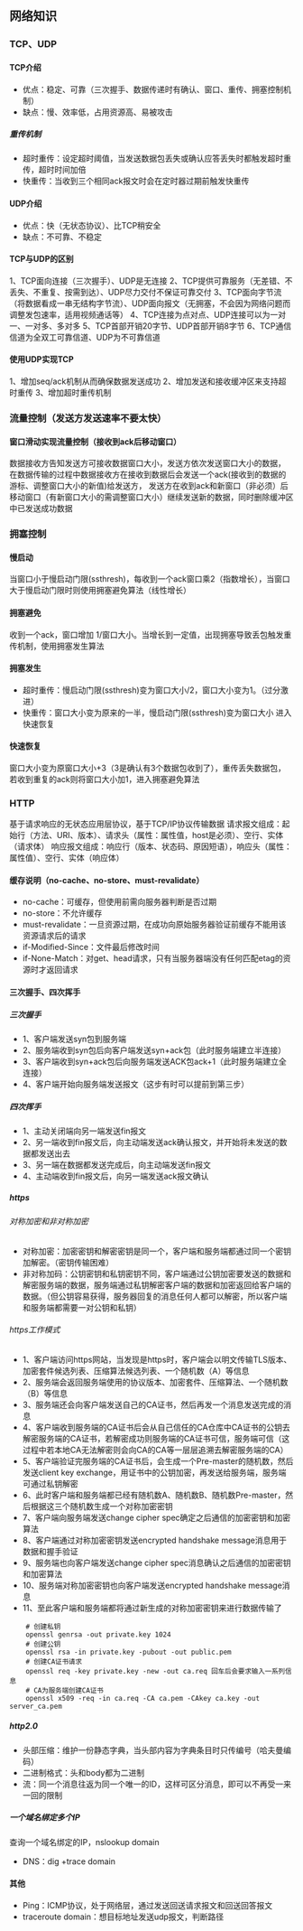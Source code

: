## 网络知识
### TCP、UDP
#### TCP介绍
- 优点：稳定、可靠（三次握手、数据传递时有确认、窗口、重传、拥塞控制机制）
- 缺点：慢、效率低，占用资源高、易被攻击

##### 重传机制
- 超时重传：设定超时阈值，当发送数据包丢失或确认应答丢失时都触发超时重传，超时时间加倍
- 快重传：当收到三个相同ack报文时会在定时器过期前触发快重传

#### UDP介绍
- 优点：快（无状态协议）、比TCP稍安全
- 缺点：不可靠、不稳定

#### TCP与UDP的区别
1、TCP面向连接（三次握手）、UDP是无连接
2、TCP提供可靠服务（无差错、不丢失、不重复、按需到达）、UDP尽力交付不保证可靠交付
3、TCP面向字节流（将数据看成一串无结构字节流）、UDP面向报文（无拥塞，不会因为网络问题而调整发包速率，适用视频通话等）
4、TCP连接为点对点、UDP连接可以为一对一、一对多、多对多
5、TCP首部开销20字节、UDP首部开销8字节
6、TCP通信信道为全双工可靠信道、UDP为不可靠信道

#### 使用UDP实现TCP
1、增加seq/ack机制从而确保数据发送成功
2、增加发送和接收缓冲区来支持超时重传
3、增加超时重传机制

### 流量控制（发送方发送速率不要太快）
#### 窗口滑动实现流量控制（接收到ack后移动窗口）
数据接收方告知发送方可接收数据窗口大小，发送方依次发送窗口大小的数据，
在数据传输的过程中数据接收方在接收到数据后会发送一个ack(接收到的数据的游标、调整窗口大小的新值)给发送方，
发送方在收到ack和新窗口（非必须）后移动窗口（有新窗口大小的需调整窗口大小）继续发送新的数据，同时删除缓冲区中已发送成功数据

### 拥塞控制
#### 慢启动
当窗口小于慢启动门限(ssthresh)，每收到一个ack窗口乘2（指数增长），当窗口大于慢启动门限时则使用拥塞避免算法（线性增长）
#### 拥塞避免
收到一个ack，窗口增加 1/窗口大小。当增长到一定值，出现拥塞导致丢包触发重传机制，使用拥塞发生算法
#### 拥塞发生
- 超时重传：慢启动门限(ssthresh)变为窗口大小/2，窗口大小变为1。（过分激进）
- 快重传：窗口大小变为原来的一半，慢启动门限(ssthresh)变为窗口大小
进入快速恢复
#### 快速恢复
窗口大小变为原窗口大小+3（3是确认有3个数据包收到了），重传丢失数据包，若收到重复的ack则将窗口大小加1，进入拥塞避免算法

### HTTP
基于请求响应的无状态应用层协议，基于TCP/IP协议传输数据
请求报文组成：起始行（方法、URI、版本）、请求头（属性：属性值，host是必须）、空行、实体（请求体）
响应报文组成：响应行（版本、状态码、原因短语），响应头（属性：属性值）、空行、实体（响应体）
#### 缓存说明（no-cache、no-store、must-revalidate）
- no-cache：可缓存，但使用前需向服务器判断是否过期
- no-store：不允许缓存
- must-revalidate：一旦资源过期，在成功向原始服务器验证前缓存不能用该资源请求后的请求
- if-Modified-Since：文件最后修改时间
- if-None-Match：对get、head请求，只有当服务器端没有任何匹配etag的资源时才返回请求

#### 三次握手、四次挥手
##### 三次握手
- 1、客户端发送syn包到服务端
- 2、服务端收到syn包后向客户端发送syn+ack包（此时服务端建立半连接）
- 3、客户端收到syn+ack包后向服务端发送ACK包ack+1（此时服务端建立全连接）
- 4、客户端开始向服务端发送报文（这步有时可以提前到第三步）
##### 四次挥手
- 1、主动关闭端向另一端发送fin报文
- 2、另一端收到fin报文后，向主动端发送ack确认报文，并开始将未发送的数据都发送出去
- 3、另一端在数据都发送完成后，向主动端发送fin报文
- 4、主动端收到fin报文后，向另一端发送ack报文确认

##### https
###### 对称加密和非对称加密
- 对称加密：加密密钥和解密密钥是同一个，客户端和服务端都通过同一个密钥加解密。（密钥传输困难）
- 非对称加码：公钥密钥和私钥密钥不同，客户端通过公钥加密要发送的数据和解密服务端的数据，服务端通过私钥解密客户端的数据和加密返回给客户端的数据。（但公钥容易获得，服务器回复的消息任何人都可以解密，所以客户端和服务端都需要一对公钥和私钥）
###### https工作模式
- 1、客户端访问https网站，当发现是https时，客户端会以明文传输TLS版本、加密套件候选列表、压缩算法候选列表、一个随机数（A）等信息
- 2、服务端会返回服务端使用的协议版本、加密套件、压缩算法、一个随机数（B）等信息
- 3、服务端还会向客户端发送自己的CA证书，然后再发一个消息发送完成的消息
- 4、客户端收到服务端的CA证书后会从自己信任的CA仓库中CA证书的公钥去解密服务端的CA证书，若解密成功则服务端的CA证书可信，服务端可信（这过程中若本地CA无法解密则会向CA的CA等一层层追溯去解密服务端的CA）
- 5、客户端验证完服务端的CA证书后，会生成一个Pre-master的随机数，然后发送client key exchange，用证书中的公钥加密，再发送给服务端，服务端可通过私钥解密
- 6、此时客户端和服务端都已经有随机数A、随机数B、随机数Pre-master，然后根据这三个随机数生成一个对称加密密钥
- 7、客户端向服务端发送change cipher spec确定之后通信的加密密钥和加密算法
- 8、客户端通过对称加密密钥发送encrypted handshake message消息用于数据和握手验证
- 9、服务端也向客户端发送change cipher spec消息确认之后通信的加密密钥和加密算法
- 10、服务端对称加密密钥也向客户端发送encrypted handshake message消息
- 11、至此客户端和服务端都将通过新生成的对称加密密钥来进行数据传输了

```
    # 创建私钥
    openssl genrsa -out private.key 1024
    # 创建公钥
    openssl rsa -in private.key -pubout -out public.pem 
    # 创建CA证书请求
    openssl req -key private.key -new -out ca.req 回车后会要求输入一系列信息
    # CA为服务端创建CA证书
    openssl x509 -req -in ca.req -CA ca.pem -CAkey ca.key -out server_ca.pem
```

##### http2.0
- 头部压缩：维护一份静态字典，当头部内容为字典条目时只传编号（哈夫曼编码）
- 二进制格式：头和body都为二进制
- 流：同一个消息往返为同一个唯一的ID，这样可区分消息，即可以不再受一来一回的限制

##### 一个域名绑定多个IP
查询一个域名绑定的IP，nslookup domain

- DNS：dig +trace domain

#### 其他
- Ping：ICMP协议，处于网络层，通过发送回送请求报文和回送回答报文
- traceroute domain：想目标地址发送udp报文，判断路径